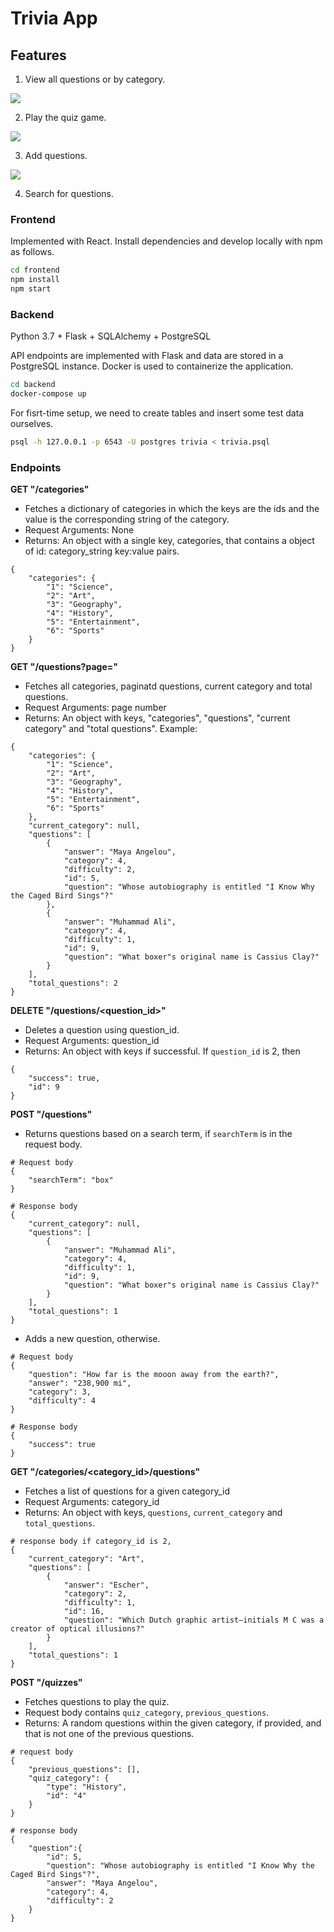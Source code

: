 # Trivia App

## Features

1. View all questions or by category.

![](docs/questions.gif)

2. Play the quiz game.

![](docs/play.gif)

3. Add questions.

![](docs/add_question.gif)

4. Search for questions.

### Frontend

Implemented with React. Install dependencies and develop locally with npm as follows.

```bash
cd frontend
npm install
npm start
```

### Backend

Python 3.7 + Flask + SQLAlchemy + PostgreSQL

API endpoints are implemented with Flask and data are stored in a PostgreSQL instance. Docker is used to containerize the application.

```bash
cd backend
docker-compose up
```

For fisrt-time setup, we need to create tables and insert some test data ourselves.

```bash
psql -h 127.0.0.1 -p 6543 -U postgres trivia < trivia.psql
```

### Endpoints

**GET "/categories"**

-   Fetches a dictionary of categories in which the keys are the ids and the value is the corresponding string of the category.
-   Request Arguments: None
-   Returns: An object with a single key, categories, that contains a object of id: category_string key:value pairs.

```
{
    "categories": {
        "1": "Science",
        "2": "Art",
        "3": "Geography",
        "4": "History",
        "5": "Entertainment",
        "6": "Sports"
    }
}
```

**GET "/questions?page="**

-   Fetches all categories, paginatd questions, current category and total questions.
-   Request Arguments: page number
-   Returns: An object with keys, "categories", "questions", "current category" and "total questions". Example:

```
{
    "categories": {
        "1": "Science",
        "2": "Art",
        "3": "Geography",
        "4": "History",
        "5": "Entertainment",
        "6": "Sports"
    },
    "current_category": null,
    "questions": [
        {
            "answer": "Maya Angelou",
            "category": 4,
            "difficulty": 2,
            "id": 5,
            "question": "Whose autobiography is entitled "I Know Why the Caged Bird Sings"?"
        },
        {
            "answer": "Muhammad Ali",
            "category": 4,
            "difficulty": 1,
            "id": 9,
            "question": "What boxer"s original name is Cassius Clay?"
        }
    ],
    "total_questions": 2
}
```

**DELETE "/questions/<question_id>"**

-   Deletes a question using question_id.
-   Request Arguments: question_id
-   Returns: An object with keys if successful. If `question_id` is 2, then

```
{
    "success": true,
    "id": 9
}
```

**POST "/questions"**

-   Returns questions based on a search term, if `searchTerm` is in the request body.

```
# Request body
{
    "searchTerm": "box"
}

# Response body
{
    "current_category": null,
    "questions": [
        {
            "answer": "Muhammad Ali",
            "category": 4,
            "difficulty": 1,
            "id": 9,
            "question": "What boxer"s original name is Cassius Clay?"
        }
    ],
    "total_questions": 1
}
```

-   Adds a new question, otherwise.

```
# Request body
{
    "question": "How far is the mooon away from the earth?",
    "answer": "238,900 mi",
    "category": 3,
    "difficulty": 4
}

# Response body
{
    "success": true
}
```

**GET "/categories/<category_id>/questions"**

-   Fetches a list of questions for a given category_id
-   Request Arguments: category_id
-   Returns: An object with keys, `questions`, `current_category` and `total_questions`.

```
# response body if category_id is 2,
{
    "current_category": "Art",
    "questions": [
        {
            "answer": "Escher",
            "category": 2,
            "difficulty": 1,
            "id": 16,
            "question": "Which Dutch graphic artist–initials M C was a creator of optical illusions?"
        }
    ],
    "total_questions": 1
}
```

**POST "/quizzes"**

-   Fetches questions to play the quiz.
-   Request body contains `quiz_category`, `previous_questions`.
-   Returns: A random questions within the given category,
    if provided, and that is not one of the previous questions.

```
# request body
{
    "previous_questions": [],
    "quiz_category": {
        "type": "History",
        "id": "4"
    }
}

# response body
{
    "question":{
        "id": 5,
        "question": "Whose autobiography is entitled "I Know Why the Caged Bird Sings"?",
        "answer": "Maya Angelou",
        "category": 4,
        "difficulty": 2
    }
}
```
